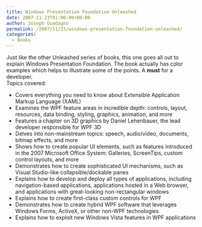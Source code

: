 ```yaml
---
title: Windows Presentation Foundation Unleashed
date: 2007-11-23T01:00:00+00:00
author: Joseph Guadagno
permalink: /2007/11/23/windows-presentation-foundation-unleashed/
categories:
  - Books
---
```

Just like the other Unleashed series of books, this one goes all out to explain Windows Presentation Foundation. The book actually has color examples which helps to illustrate some of the points. A **must** for a developer.  
Topics covered:

* Covers everything you need to know about Extensible Application Markup Language (XAML)
* Examines the WPF feature areas in incredible depth: controls, layout, resources, data binding, styling, graphics, animation, and more
* Features a chapter on 3D graphics by Daniel Lehenbauer, the lead developer responsible for WPF 3D
* Delves into non-mainstream topics: speech, audio/video, documents, bitmap effects, and more
* Shows how to create popular UI elements, such as features introduced in the 2007 Microsoft Office System: Galleries, ScreenTips, custom control layouts, and more
* Demonstrates how to create sophisticated UI mechanisms, such as Visual Studio-like collapsible/dockable panes
* Explains how to develop and deploy all types of applications, including navigation-based applications, applications hosted in a Web browser, and applications with great-looking non-rectangular windows
* Explains how to create first-class custom controls for WPF
* Demonstrates how to create hybrid WPF software that leverages Windows Forms, ActiveX, or other non-WPF technologies
* Explains how to exploit new Windows Vista features in WPF applications
